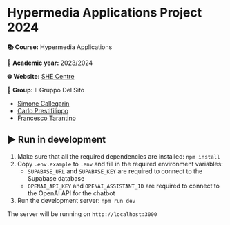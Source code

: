 # Hypermedia Applications Project 2024

**📚 Course:** Hypermedia Applications

**📅 Academic year:** 2023/2024

**🌐 Website:** [SHE Centre](https://she-centre.vercel.app/)

**👥 Group:** Il Gruppo Del Sito
- [Simone Callegarin](https://github.com/SimoneCallegarin)
- [Carlo Prestifilippo](https://github.com/carloprestifilippo)
- [Francesco Tarantino](https://github.com/francescotarantino)

## ▶️ Run in development

1. Make sure that all the required dependencies are installed: `npm install`
2. Copy `.env.example` to `.env` and fill in the required environment variables: 
   - `SUPABASE_URL` and `SUPABASE_KEY` are required to connect to the Supabase database
   - `OPENAI_API_KEY` and `OPENAI_ASSISTANT_ID` are required to connect to the OpenAI API for the chatbot
3. Run the development server: `npm run dev`

The server will be running on `http://localhost:3000`